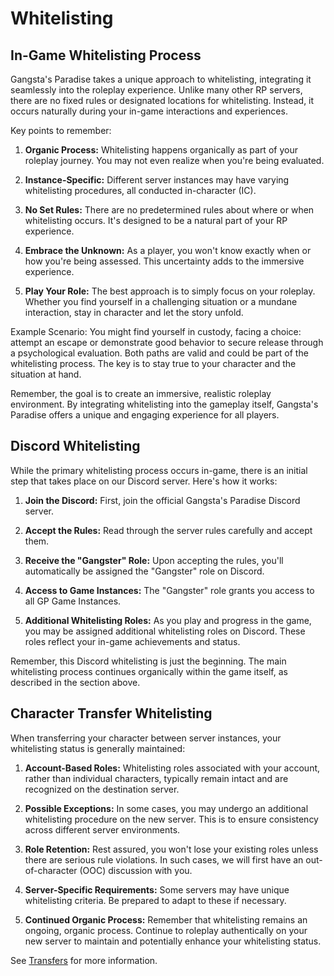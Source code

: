 # Whitelisting

## In-Game Whitelisting Process

Gangsta's Paradise takes a unique approach to whitelisting, integrating it seamlessly into the roleplay experience. Unlike many other RP servers, there are no fixed rules or designated locations for whitelisting. Instead, it occurs naturally during your in-game interactions and experiences.

Key points to remember:

1. **Organic Process:** Whitelisting happens organically as part of your roleplay journey. You may not even realize when you're being evaluated.

2. **Instance-Specific:** Different server instances may have varying whitelisting procedures, all conducted in-character (IC).

3. **No Set Rules:** There are no predetermined rules about where or when whitelisting occurs. It's designed to be a natural part of your RP experience.

4. **Embrace the Unknown:** As a player, you won't know exactly when or how you're being assessed. This uncertainty adds to the immersive experience.

5. **Play Your Role:** The best approach is to simply focus on your roleplay. Whether you find yourself in a challenging situation or a mundane interaction, stay in character and let the story unfold.

Example Scenario:
You might find yourself in custody, facing a choice: attempt an escape or demonstrate good behavior to secure release through a psychological evaluation. Both paths are valid and could be part of the whitelisting process. The key is to stay true to your character and the situation at hand.

Remember, the goal is to create an immersive, realistic roleplay environment. By integrating whitelisting into the gameplay itself, Gangsta's Paradise offers a unique and engaging experience for all players.

## Discord Whitelisting

While the primary whitelisting process occurs in-game, there is an initial step that takes place on our Discord server. Here's how it works:

1. **Join the Discord:** First, join the official Gangsta's Paradise Discord server.

2. **Accept the Rules:** Read through the server rules carefully and accept them.

3. **Receive the "Gangster" Role:** Upon accepting the rules, you'll automatically be assigned the "Gangster" role on Discord.

4. **Access to Game Instances:** The "Gangster" role grants you access to all GP Game Instances.

5. **Additional Whitelisting Roles:** As you play and progress in the game, you may be assigned additional whitelisting roles on Discord. These roles reflect your in-game achievements and status.

Remember, this Discord whitelisting is just the beginning. The main whitelisting process continues organically within the game itself, as described in the section above.

## Character Transfer Whitelisting  

When transferring your character between server instances, your whitelisting status is generally maintained:

1. **Account-Based Roles:** Whitelisting roles associated with your account, rather than individual characters, typically remain intact and are recognized on the destination server.

2. **Possible Exceptions:** In some cases, you may undergo an additional whitelisting procedure on the new server. This is to ensure consistency across different server environments.

3. **Role Retention:** Rest assured, you won't lose your existing roles unless there are serious rule violations. In such cases, we will first have an out-of-character (OOC) discussion with you.

4. **Server-Specific Requirements:** Some servers may have unique whitelisting criteria. Be prepared to adapt to these if necessary.

5. **Continued Organic Process:** Remember that whitelisting remains an ongoing, organic process. Continue to roleplay authentically on your new server to maintain and potentially enhance your whitelisting status.

See [Transfers](transfers.md) for more information.

